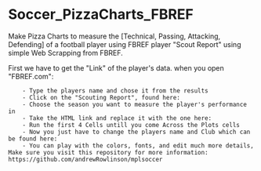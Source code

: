 # Soccer_PizzaCharts_FBREF
Make Pizza Charts to measure the  [Technical, Passing, Attacking, Defending] of a football player using FBREF player "Scout Report" using simple Web Scrapping from FBREF.

First we have to get the "Link" of the player's data. when you open "FBREF.com":



        - Type the players name and chose it from the results
        - Click on the "Scouting Report", found here:
        - Choose the season you want to measure the player's performance in
        - Take the HTML link and replace it with the one here:
        - Run the first 4 Cells untill you come Across the Plots cells
        - Now you just have to change the players name and Club which can be found here:
        - You can play with the colors, fonts, and edit much more details, Make sure you visit this repository for more information: https://github.com/andrewRowlinson/mplsoccer

